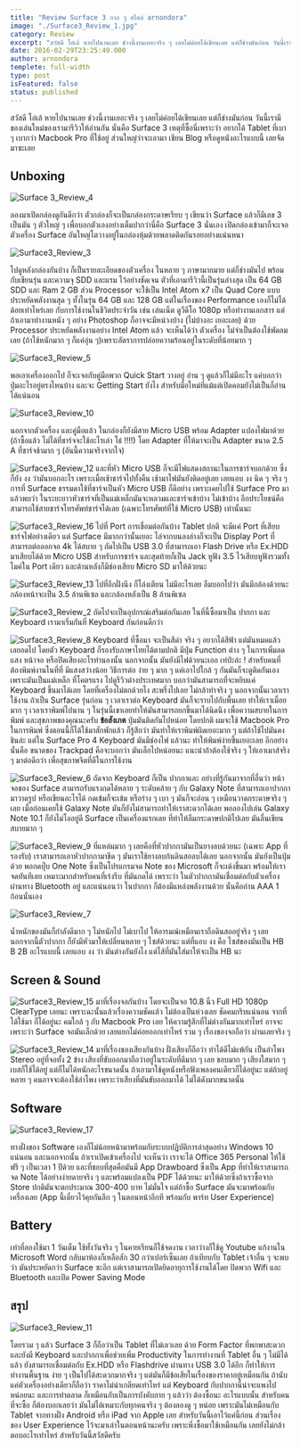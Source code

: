 ```yaml
---
title: "Review Surface 3 กาก ๆ สไตล์ arnondora"
image: "./Surface3_Review_1.jpg"
category: Review
excerpt: "สวัสดี โอ๋เล้ หายไปนานเลย ช่วงนี้งานเยอะจริง ๆ เลยไม่ค่อยได้เขียนเลย แต่ก็ช่างมันก่อน วันนี้เรามีของเล่นใหม่ของเรามารีวิวให้อ่านกัน นั่นคือ Surface 3"
date: 2016-02-29T23:25:49.000
author: arnondora
templete: full-width
type: post
isFeatured: false
status: published
---
```


สวัสดี โอ๋เล้ หายไปนานเลย ช่วงนี้งานเยอะจริง ๆ เลยไม่ค่อยได้เขียนเลย แต่ก็ช่างมันก่อน วันนี้เรามีของเล่นใหม่ของเรามารีวิวให้อ่านกัน นั่นคือ Surface 3 เหตุที่ซื้อนี่เพราะว่า อยากได้ Tablet ที่เบา ๆ เบากว่า Macbook Pro ที่ใช้อยู่ ส่วนใหญ่ว่าจะเอามา เขียน Blog หรือดูหนังอะไรแบบนี้ เลยจัดมาซะเลย

## Unboxing

![Surface 3_Review_4](./Surface3_Review_4.jpg)

ลองมาเปิดกล่องดูกันดีกว่า ตัวกล่องก็จะเป็นกล่องกระดาษเรียบ ๆ เขียนว่า Surface แล้วก็มีเลข 3 เป็นมัน ๆ ตัวใหญ่ ๆ เพื่อบอกตัวเองอย่างเต็มปากว่านี่คือ Surface 3 นั่นเอง เปิดกล่องเข้ามาก็จะเจอตัวเครื่อง Surface อันใหญ่โตวางอยู่ในกล่องหุ้มด้วยพลาดติดกันรอยอย่างแน่นหนา

![Surface3_Review_3](./Surface3_Review_3.jpg)

ไปดูหลังกล่องกันบ้าง ก็เป็นรายละเอียดของตัวเครื่อง ในหลาย ๆ ภาษามากมาย แต่ก็ช่างมันไป พร้อมกับเขียนรุ่น และความจุ SDD และแรม ไว้อย่างชัดเจน ตัวที่เอามารีวิวนี้เป็นรุ่นล่างสุด เป็น 64 GB SDD และ Ram 2 GB
ส่วน Processor จะใช้เป็น Intel Atom x7 เป็น Quad Core แบบประหยัดพลังงานสุด ๆ ทั้งในรุ่น 64 GB และ 128 GB แต่ในเรื่องของ Performance เองก็ไม่ได้ด้อยเท่าไหร่เลย กับการใช้งานในชีวิตประจำวัน เช่น เล่นเน็ต ดูวีดีโอ 1080p หรือทำงานเอกสาร แต่ถ้าเอามาทำงานหนัง ๆ อย่าง Photoshop ก็อาจจะมีหน่วงบ้าง (ไม่บ้างอะ เยอะเลย)
ด้วย Processor ประหยัดพลังงานอย่าง Intel Atom แล้ว จะเห็นได้ว่า ตัวเครื่อง ไม่จำเป็นต้องใช้พัดลมเลย (ถ้าใช้หนักมาก ๆ ก็แค่อุ่น ๆ)เพราะอัตราการปล่อยความร้อนอยู่ในระดับที่น้อยมาก ๆ

![Surface3_Review_5](./Surface3_Review_5.jpg)

พอเอาเครื่องออกไป ก็จะเจอกับคู่มือพวก Quick Start วางอยู่ อ่าน ๆ ดูแล้วก็ไม่มีอะไร แค่บอกว่า ปุ่มอะไรอยู่ตรงไหนบ้าง และจะ Getting Start ยังไง สำหรับมือใหม่ที่แม้แต่เปิดคอมยังไม่เป็นก็อ่านได้แน่นอน

![Surface3_Review_10](./Surface3_Review_10.jpg)

นอกจากตัวเครื่อง และคู่มือแล้ว ในกล่องก็ยังมีสาย Micro USB พร้อม Adapter แปลงไฟมาด้วย (ถ้าซื้อแล้ว ไม่ได้ที่ชาร์จจะใช้อะไรเล่า โธ่ !!!!) โดย Adapter ที่ให้มาจะเป็น Adapter ขนาด 2.5 A ที่ชาร์จช้ามาก ๆ (อันนี้ความจริงจากใจ)

![Surface3_Review_12](./Surface3_Review_12.jpg)
และที่หัว Micro USB ก็จะมีไฟแสดงสถานะในการชาร์จบอกด้วย ซึ่งก็ยัง งง ว่ามันบอกอะไร เพราะเมื่อเช้าชาร์จไปทั้งคืน เช้ามาไฟมันยังติดอยู่เลย เลยแอบ งง นิด ๆ จริง ๆ การที่ Surface ธรรมดาใช้ที่ชาร์จเป็นหัว Micro USB ก็ดีอย่าง เพราะเคยไปใช้ Surface Pro มาแล้วพบว่า ในระยะยาวหัวชาร์จที่เป็นแม่เหล็กมันจะหลวมและชาร์จเข้าบ้าง ไม่เข้าบ้าง อีกประโยชน์คือ สามารถใช้สายชาร์จโทรศัพท์ชาร์จได้เลย (เฉพาะโทรศัพท์ที่ใช้ Micro USB) เท่านั้นนะ

![Surface3_Review_16](./Surface3_Review_16.jpg)
ไปที่ Port การเชื่อมต่อกันบ้าง Tablet ปกติ จะมีแค่ Port ที่เสียบชาร์จไฟอย่างเดียว แต่ Surface มีมากกว่านั้นเยอะ ไล่จากบนลงล่างก็จะเป็น Display Port ที่สามารถต่อออกจอ 4k ได้สบาย ๆ ถัดไปเป็น USB 3.0 ที่สามารถเอา Flash Drive หรือ Ex.HDD มาเสียบได้ด้วย Micro USB สำหรับการชาร์จ และสุดท้ายก็เป็น Jack หูฟัง 3.5 ไว้เสียบหูฟังรวมทั้งไมค์ใน Port เดียว และด้านหลังก็มีช่องเสียบ Micro SD มาให้ด้วยนะ

![Surface3_Review_13](./Surface3_Review_13.jpg)
ไปที่อีกฝั่งนึง ก็โล่งเตียน ไม่มีอะไรเลย ลืมบอกไปว่า มันมีกล้องด้วยนะ กล้องหน้าจะเป็น 3.5 ล้านพิเซล และกล้องหลังเป็น 8 ล้านพิเซล

![Surface3_Review_2](./Surface3_Review_2.jpg)
ถัดไปจะเป็นอุปกรณ์เสริมต่อกันเลย ในที่นี้ซื้อมาเป็น ปากกา และ Keyboard เรามาเริ่มกันที่ Keyboard กันก่อนดีกว่า

![Surface3_Review_8](./Surface3_Review_8.jpg)
Keyboard ที่ซื้อมา จะเป็นสีดำ จริง ๆ อยากได้สีฟ้า แต่มันหมดแล้ว เลยอดไป โดยตัว Keyboard ก็รองรับภาษาไทยได้ตามปกติ มีปุ่ม Function ต่าง ๆ ในการเพิ่มลดแสง หน้าจอ หรือปิดเสียงอะไรทำนองนั้น นอกจากนั้น มันยังมีไฟด้วยนะเออ เท่ป่ะล่ะ ! สำหรับคนที่ต้องพิมพ์งานในที่ที่ มีแสงสว่างน้อย
วิธีการต่อ ง่าย ๆ มาก ๆ แค่เอาไปใกล้ ๆ กันมันก็จะดูติดกันเอง เพราะมันเป็นแม่เหล็ก ที่โคตรแรง ไปดูรีวิวต่างประเทศมาก บอกว่ามันสามารถที่จะหยิบแค่ Keyboard ขึ้นมาได้เลย โดยที่เครื่องไม่ตกด้วยไง สะพรึ่งไปเลย ไม่กล้าทำจริง ๆ
นอกจากนั้นเวลาเราใช้งาน ถ้าเป็น Surface รุ่นก่อน ๆ เวลาเราต่อ Keyboard มันก็จะราบไปกับพื้นเลย ทำให้เราเมื่อยมาก ๆ เวลาเราพิมพ์ไปนาน ๆ ในรุ่นนี้เขาเลยทำให้มันสามารถยกขึ้นมาได้นิดนึง เพื่อความสบายในการพิมพ์ และสุขภาพของคุณนะครับ
**ข้อสังเกต** ปุ่มมันติดกันไปหน่อย โดยปกติ ผมจะใช้ Macbook Pro ในการพิมพ์ ซึ่งตอนนี้ก็ได้ใช้มาสักพักแล้ว ก็รู้สึกว่า มันทำให้เราพิมพ์ผิดเยอะมาก ๆ แต่ถ้าใช้ไปมันคงชินล่ะ แต่ใน Surface Pro 4 Keyboard มันมีช่องไฟ แล้วนะ ทำให้พิมพ์ง่ายขึ้นเยอะเลย อีกอย่างนั่นคือ ขนาดของ Trackpad คือจะบอกว่า มันเล็กไปหน่อยนะ แนะนำถ้าต้องใช้จริง ๆ ให้เอาเมาส์จริง ๆ มาต่อดีกว่า เพื่อสุขภาพจิตที่ดีในการใช้งาน

![Surface3_Review_6](./Surface3_Review_6.jpg)
ถัดจาก Keyboard ก็เป็น ปากกาและ อย่างที่รู้กันมาจากที่อื่นว่า หน้าจอของ Surface สามารถรับแรงกดได้หลาย ๆ ระดับคล้าย ๆ กับ Galaxy Note ที่สามารถเอาปากกามาวาดรูป หรือเขียนอะไรได้ กดเข้มก็จะเข้ม หรือร่าง ๆ เบา ๆ มันก็จะอ่อน ๆ เหมือนวาดกระดาษจริง ๆ เลย เมื่อก่อนเคยใช้ Galaxy Note มันก็ยังไม่สามารถทำให้เราสะดวกได้เลย พอลองไปเล่น Galaxy Note 10.1 ก็ยังไม่โออยู่ดี Surface เป็นเครื่องแรกเลย ที่ทำให้ลืมกระดาษปกติไปเลย มันลื่นเขียนสบายมาก ๆ

![Surface3_Review_9](./Surface3_Review_9.jpg)
ที่แหล่มมาก ๆ เลยคือที่หัวปากกามันเป็นยางลบด้วยนะ (เฉพาะ App ที่รองรับ) เราสามารถเอาหัวปากกามาขีด ๆ มันเราใช้ยางลบก้นดินสอลบได้เลย นอกจากนั้น มันยังเป็นปุ่มด้วย พอกดปุ๊บ One Note ซึ่งเป็นโปรแกรมจด Note ของ Microsoft ก็จะเด้งขึ้นมา พร้อมให้เราจดทันทีเลย เหมาะมากสำหรับคนที่เร่งรีบ
ที่มันกดได้ เพราะว่า ในตัวปากกามันเชื่อมต่อกับตัวเครื่องผ่านทาง Bluetooth อยู่ และแน่นอนว่า ในปากกา ก็ต้องมีแหล่งพลังงานด้วย นั่นคือถ่าน AAA 1 ก้อนนั่นเอง

![Surface3_Review_7](./Surface3_Review_7.jpg)

น้ำหนักของมันก็กำลังดีมาก ๆ ไม่หนักไป ไม่เบาไป ให้อารมณ์เหมือนเราถือดินสออยู่จริง ๆ เลย
นอกจากนี้ตัวปากกา ก็ยังมีหัวมาให้เปลี่ยนหลาย ๆ ไซส์ด้วยนะ แต่ที่แอบ งง คือ ไซส์ของมันเป็น HB B 2B อะไรแบบนี้ เลยแอบ งง ว่า มันต่างกันยังไง แต่ไส้ที่มันใส่มาให้จะเป็น HB นะ

## Screen & Sound

![Surface3_Review_15](./Surface3_Review_15.jpg)
มาที่เรื่องจอกันบ้าง โดยจะเป็นจอ 10.8 นิ้ว Full HD 1080p ClearType เลยนะ เพราะฉะนั้นแล้วเรื่องความชัดแล้ว ไม่ต้องเป็นห่วงเลย ชัดคมกริบแน่นอน จากที่ได้ใช้มา ก็ได้อยู่นะ คมใกล้ ๆ กับ Macbook Pro เลย ให้ความรู้สึกที่ไม่ต่างกันมากเท่าไหร่ อาจจะเพราะว่า Surface จอมันเล็กด้วย เลยแยกไม่ค่อยออกเท่าไหร่ รวม ๆ เรื่องของจอถือว่า ผ่านเลยจริง ๆ

![Surface3_Review_14](./Surface3_Review_14.jpg)
มาที่เรื่องของเสียงกันบ้าง ฝั่งเสียงก็ถือว่า ทำได้ดีไม่แพ้กัน เป็นลำโพง Stereo อยู่ที่จอทั้ง 2 ข้าง เสียงที่ขับออกมาถือว่าอยู่ในระดับที่ดีมาก ๆ เลย ชอบมาก ๆ เสียงใสมาก ๆ เบสก็ใช้ได้อยู่ แต่ก็ไม่ได้หนักอะไรขนาดนั้น ถ้าเอามาใช้ดูหนังหรือฟังเพลงคนเดียวก็ได้อยู่นะ แต่ถ้าอยู่หลาย ๆ คนอาจจะต้องใช้ลำโพง เพราะว่าเสียงที่มันขับออกมาได้ ไม่ได้ดังมากขนาดนั้น

## Software

![Surface3_Review_17](./Surface3_Review_17.jpg)

ทางฝั่งของ Software เองก็ไม่น้อยหน้ามาพร้อมกับระบบปฏิบัติการล่าสุดอย่าง Windows 10 แน่นอน และนอกจากนั้น ถ้าเราเปิดเข้าเครื่องไป จะเห็นว่า เราจะได้ Office 365 Personal ให้ใช้ฟรี ๆ เป็นเวลา 1 ปีด้วย
และที่ชอบที่สุดคือมันมี App Drawboard ซึ่งเป็น App ที่ทำให้เราสามารถจด Note ได้อย่างง่ายดายจริง ๆ และพร้อมแปลงเป็น PDF ได้ด้วยนะ มาให้ด้วยซึ่งถ้าเราซื้อจาก Store ปกติมันจะตกประมาณ 300-400 บาท ไม่มั่นใจ แต่ถ้าซื้อ Surface มันจะมาพร้อมกับเครื่องเลย (App นี้เดี๋ยวไว้คุยกันลึก ๆ ในตอนหน้าอีกที พร้อมกับ พาร์ท User Experience)

## Battery
เท่าที่ลองใช้มา 1 วันเต็ม ใช้ทั้งวันจริง ๆ ในคายเรียนก็ใช้จดงาน เวลาว่างก็ใช้ดู Youtube แก้งานใน Microsoft Word กลับมาห้องก็เหลือสัก 30 กว่าเปอร์เซ็นเลย ถ้าเทียบกับ Tablet เจ้าอื่น ๆ จะพบว่า มันประหยัดกว่า Surface ซะอีก แต่เราสามารถเปิดยิดอายุการใช้งานได้โดย ปิดพวก Wifi และ Bluetooth และเปิด Power Saving Mode

## สรุป
![Surface3_Review_11](./Surface3_Review_11.jpg)

โดยรวม ๆ แล้ว Surface 3 ก็ถือว่าเป็น Tablet ที่ไม่เลวเลย ด้วย Form Factor ที่พกพาสะดวก และยังมี Keyboard และปากกาเพื่อช่วยเพิ่ม Productivity ในการทำงานที่ Tablet อื่น ๆ ไม่มีได้แล้ว ยังสามารถเชื่อมต่อกับ Ex.HDD หรือ Flashdrive ผ่านทาง USB 3.0 ได้อีก ก็ทำให้การทำงานพื้นฐาน ง่าย ๆ เป็นไปได้สะดวกมากจริง ๆ แต่มันก็มีข้อเสียในเรื่องของราคาอยู่เหมือนกัน ถ้านับแค่ตัวเครื่องอย่างเดียวก็ถือว่า ราคาไม่น่าเกลียดเท่าไหร่ แต่ Keyboard กับปากกานี่น่าจะแพงไปหน่อยนะ และการทำตลาด ก็เหมือนกับเป็นการบังคับกาย ๆ แล้วว่า ต้องซื้อนะ อะไรแบบนั้น สำหรับคนที่จะซื้อ ก็ต้องบอกเลยว่า มันไม่ได้เหมาะกับทุกคนจริง ๆ ต้องลองดู ๆ หน่อย เพราะมันไม่เหมือนกับ Tablet จากทางฝั่ง Android หรือ iPad จาก Apple เลย สำหรับวันนี้เอาไว้แค่นี้ก่อน ส่วนเรื่องของ User Experience ไว้จะมาเล่าในตอนหน้านะครับ เพราะพึ่งซื้อมาใช้เหมือนกัน เลยยังไม่กล้าตอบอะไรเท่าไหร่ สำหรับวันนี้สวัสดีครับ
